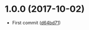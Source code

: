 <a name="1.0.0"></a>
# 1.0.0 (2017-10-02)

* First commit ([d64bd71](https://github.com/kikobeats/hyperlru-map/commit/d64bd71))




